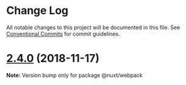 # Change Log

All notable changes to this project will be documented in this file.
See [Conventional Commits](https://conventionalcommits.org) for commit guidelines.

# [2.4.0](https://github.com/nuxt/nuxt.js/compare/v2.3.1...v2.4.0) (2018-11-17)

**Note:** Version bump only for package @nuxt/webpack
